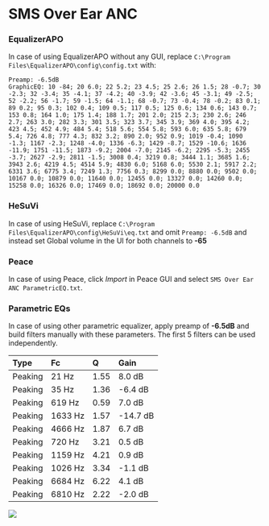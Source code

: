 # SMS Over Ear ANC

### EqualizerAPO
In case of using EqualizerAPO without any GUI, replace `C:\Program Files\EqualizerAPO\config\config.txt`
with:
```
Preamp: -6.5dB
GraphicEQ: 10 -84; 20 6.0; 22 5.2; 23 4.5; 25 2.6; 26 1.5; 28 -0.7; 30 -2.3; 32 -3.4; 35 -4.1; 37 -4.2; 40 -3.9; 42 -3.6; 45 -3.1; 49 -2.5; 52 -2.2; 56 -1.7; 59 -1.5; 64 -1.1; 68 -0.7; 73 -0.4; 78 -0.2; 83 0.1; 89 0.2; 95 0.3; 102 0.4; 109 0.5; 117 0.5; 125 0.6; 134 0.6; 143 0.7; 153 0.8; 164 1.0; 175 1.4; 188 1.7; 201 2.0; 215 2.3; 230 2.6; 246 2.7; 263 3.0; 282 3.3; 301 3.5; 323 3.7; 345 3.9; 369 4.0; 395 4.2; 423 4.5; 452 4.9; 484 5.4; 518 5.6; 554 5.8; 593 6.0; 635 5.8; 679 5.4; 726 4.8; 777 4.3; 832 3.2; 890 2.0; 952 0.9; 1019 -0.4; 1090 -1.3; 1167 -2.3; 1248 -4.0; 1336 -6.3; 1429 -8.7; 1529 -10.6; 1636 -11.9; 1751 -11.5; 1873 -9.2; 2004 -7.0; 2145 -6.2; 2295 -5.3; 2455 -3.7; 2627 -2.9; 2811 -1.5; 3008 0.4; 3219 0.8; 3444 1.1; 3685 1.6; 3943 2.6; 4219 4.5; 4514 5.9; 4830 6.0; 5168 6.0; 5530 2.1; 5917 2.2; 6331 3.6; 6775 3.4; 7249 1.3; 7756 0.3; 8299 0.0; 8880 0.0; 9502 0.0; 10167 0.0; 10879 0.0; 11640 0.0; 12455 0.0; 13327 0.0; 14260 0.0; 15258 0.0; 16326 0.0; 17469 0.0; 18692 0.0; 20000 0.0
```

### HeSuVi
In case of using HeSuVi, replace `C:\Program Files\EqualizerAPO\config\HeSuVi\eq.txt` and omit `Preamp:
-6.5dB` and instead set Global volume in the UI for both channels to **-65**

### Peace
In case of using Peace, click *Import* in Peace GUI and select `SMS Over Ear ANC ParametricEQ.txt`.

### Parametric EQs
In case of using other parametric equalizer, apply preamp of **-6.5dB** and build filters manually with
these parameters. The first 5 filters can be used independently.

| Type    | Fc      |    Q | Gain     |
|:--------|:--------|:-----|:---------|
| Peaking | 21 Hz   | 1.55 | 8.0 dB   |
| Peaking | 35 Hz   | 1.36 | -6.4 dB  |
| Peaking | 619 Hz  | 0.59 | 7.0 dB   |
| Peaking | 1633 Hz | 1.57 | -14.7 dB |
| Peaking | 4666 Hz | 1.87 | 6.7 dB   |
| Peaking | 720 Hz  | 3.21 | 0.5 dB   |
| Peaking | 1159 Hz | 4.21 | 0.9 dB   |
| Peaking | 1026 Hz | 3.34 | -1.1 dB  |
| Peaking | 6684 Hz | 6.22 | 4.1 dB   |
| Peaking | 6810 Hz | 2.22 | -2.0 dB  |

![](https://raw.githubusercontent.com/jaakkopasanen/AutoEq/master/results/innerfidelity/sbaf-serious/SMS%20Over%20Ear%20ANC/SMS%20Over%20Ear%20ANC.png)
